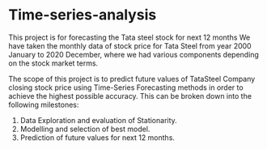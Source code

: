 # Time-series-analysis
This project is for forecasting the Tata steel stock for next 12 months
We have taken the monthly data of stock price for Tata Steel from year
2000 January to 2020 December, where we had various components
depending on the stock market terms. 

The scope of this project is to predict future values of TataSteel Company
closing stock price using Time-Series Forecasting methods in order to
achieve the highest possible accuracy. This can be broken down into the
following milestones:
1. Data Exploration and evaluation of Stationarity.
2. Modelling and selection of best model.
3. Prediction of future values for next 12 months.
